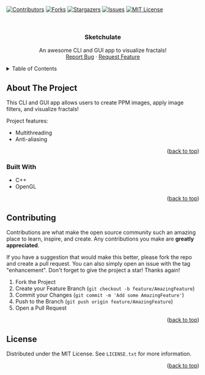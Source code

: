 <div id="top"></div>

[![Contributors][contributors-shield]][contributors-url]
[![Forks][forks-shield]][forks-url]
[![Stargazers][stars-shield]][stars-url]
[![Issues][issues-shield]][issues-url]
[![MIT License][license-shield]][license-url]

<!-- PROJECT LOGO -->
<br />
<div align="center">

  <h3 align="center">Sketchulate</h3>

  <p align="center">
    An awesome CLI and GUI app to visualize fractals!
    <br />
    <a href="https://github.com/kolbyrogers/ppm-fractal/issues">Report Bug</a>
    ·
    <a href="https://github.com/kolbyrogers/ppm-fractal/issues">Request Feature</a>
  </p>
</div>

<!-- TABLE OF CONTENTS -->
<details>
  <summary>Table of Contents</summary>
  <ol>
    <li>
      <a href="#about-the-project">About The Project</a>
      <ul>
        <li><a href="#built-with">Built With</a></li>
      </ul>
    </li>
    <li><a href="#contributing">Contributing</a></li>
    <li><a href="#license">License</a></li>
  </ol>
</details>

<!-- ABOUT THE PROJECT -->

## About The Project

This CLI and GUI app allows users to create PPM images, apply image filters, and visualize fractals!

Project features:

- Multithreading
- Anti-aliasing

<p align="right">(<a href="#top">back to top</a>)</p>

### Built With

- C++
- OpenGL

<p align="right">(<a href="#top">back to top</a>)</p>

<!-- CONTRIBUTING -->

## Contributing

Contributions are what make the open source community such an amazing place to learn, inspire, and create. Any contributions you make are **greatly appreciated**.

If you have a suggestion that would make this better, please fork the repo and create a pull request. You can also simply open an issue with the tag "enhancement".
Don't forget to give the project a star! Thanks again!

1. Fork the Project
2. Create your Feature Branch (`git checkout -b feature/AmazingFeature`)
3. Commit your Changes (`git commit -m 'Add some AmazingFeature'`)
4. Push to the Branch (`git push origin feature/AmazingFeature`)
5. Open a Pull Request

<p align="right">(<a href="#top">back to top</a>)</p>

<!-- LICENSE -->

## License

Distributed under the MIT License. See `LICENSE.txt` for more information.

<p align="right">(<a href="#top">back to top</a>)</p>

<!-- MARKDOWN LINKS & IMAGES -->
<!-- https://www.markdownguide.org/basic-syntax/#reference-style-links -->

[contributors-shield]: https://img.shields.io/github/contributors/kolbyrogers/ppm-fractal.svg?style=for-the-badge
[contributors-url]: https://github.com/kolbyrogers/ppm-fractal/graphs/contributors
[forks-shield]: https://img.shields.io/github/forks/kolbyrogers/ppm-fractal.svg?style=for-the-badge
[forks-url]: https://github.com/kolbyrogers/ppm-fractal/network/members
[stars-shield]: https://img.shields.io/github/stars/kolbyrogers/ppm-fractal.svg?style=for-the-badge
[stars-url]: https://github.com/kolbyrogers/ppm-fractal/stargazers
[issues-shield]: https://img.shields.io/github/issues/kolbyrogers/ppm-fractal.svg?style=for-the-badge
[issues-url]: https://github.com/kolbyrogers/ppm-fractal/issues
[license-shield]: https://img.shields.io/github/license/kolbyrogers/ppm-fractal.svg?style=for-the-badge
[license-url]: https://github.com/kolbyrogers/ppm-fractal/blob/master/LICENSE.txt
